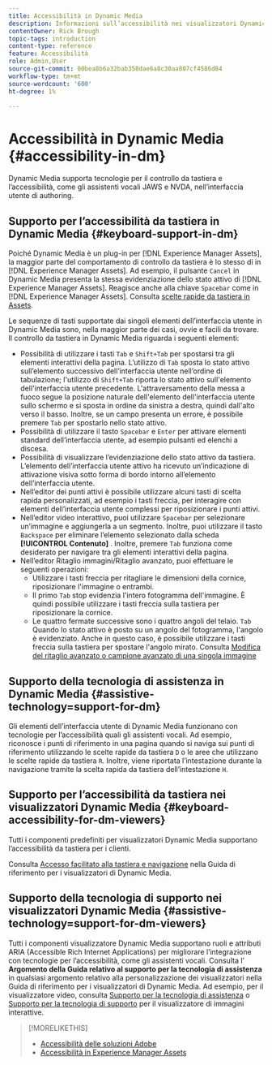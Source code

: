 ```yaml
---
title: Accessibilità in Dynamic Media
description: Informazioni sull’accessibilità nei visualizzatori Dynamic Media e Dynamic Media.
contentOwner: Rick Brough
topic-tags: introduction
content-type: reference
feature: Accessibilità
role: Admin,User
source-git-commit: 00bea8b6a32bab358dae6a8c30aa807cf4586d84
workflow-type: tm+mt
source-wordcount: '600'
ht-degree: 1%

---
```



# Accessibilità in Dynamic Media {#accessibility-in-dm}

Dynamic Media supporta tecnologie per il controllo da tastiera e l’accessibilità, come gli assistenti vocali JAWS e NVDA, nell’interfaccia utente di authoring.

## Supporto per l’accessibilità da tastiera in Dynamic Media {#keyboard-support-in-dm}

Poiché Dynamic Media è un plug-in per [!DNL Experience Manager Assets], la maggior parte del comportamento di controllo da tastiera è lo stesso di in [!DNL Experience Manager Assets]. Ad esempio, il pulsante `Cancel` in Dynamic Media presenta la stessa evidenziazione dello stato attivo di [!DNL Experience Manager Assets]. Reagisce anche alla chiave `Spacebar` come in [!DNL Experience Manager Assets]. Consulta [scelte rapide da tastiera in Assets](/help/assets/accessibility.md#keyboard-shortcuts).

Le sequenze di tasti supportate dai singoli elementi dell’interfaccia utente in Dynamic Media sono, nella maggior parte dei casi, ovvie e facili da trovare. Il controllo da tastiera in Dynamic Media riguarda i seguenti elementi:

* Possibilità di utilizzare i tasti `Tab` e `Shift+Tab` per spostarsi tra gli elementi interattivi della pagina.
L’utilizzo di `Tab` sposta lo stato attivo sull’elemento successivo dell’interfaccia utente nell’ordine di tabulazione; l&#39;utilizzo di `Shift+Tab` riporta lo stato attivo sull&#39;elemento dell&#39;interfaccia utente precedente.
L&#39;attraversamento della messa a fuoco segue la posizione naturale dell&#39;elemento dell&#39;interfaccia utente sullo schermo e si sposta in ordine da sinistra a destra, quindi dall&#39;alto verso il basso. Inoltre, se un campo presenta un errore, è possibile premere `Tab` per spostarlo nello stato attivo.
* Possibilità di utilizzare il tasto `Spacebar` e `Enter` per attivare elementi standard dell’interfaccia utente, ad esempio pulsanti ed elenchi a discesa.
* Possibilità di visualizzare l’evidenziazione dello stato attivo da tastiera. L’elemento dell’interfaccia utente attivo ha ricevuto un’indicazione di attivazione visiva sotto forma di bordo intorno all’elemento dell’interfaccia utente.
* Nell’editor dei punti attivi è possibile utilizzare alcuni tasti di scelta rapida personalizzati, ad esempio i tasti freccia, per interagire con elementi dell’interfaccia utente complessi per riposizionare i punti attivi.
* Nell’editor video interattivo, puoi utilizzare `Spacebar` per selezionare un’immagine e aggiungerla a un segmento. Inoltre, puoi utilizzare il tasto `Backspace` per eliminare l’elemento selezionato dalla scheda **[!UICONTROL Contenuto]** . Inoltre, premere `Tab` funziona come desiderato per navigare tra gli elementi interattivi della pagina.
* Nell’editor Ritaglio immagini/Ritaglio avanzato, puoi effettuare le seguenti operazioni:
   * Utilizzare i tasti freccia per ritagliare le dimensioni della cornice, riposizionare l&#39;immagine o entrambi.
   * Il primo `Tab` stop evidenzia l&#39;intero fotogramma dell&#39;immagine. È quindi possibile utilizzare i tasti freccia sulla tastiera per riposizionare la cornice.
   * Le quattro fermate successive sono i quattro angoli del telaio. `Tab` Quando lo stato attivo è posto su un angolo del fotogramma, l&#39;angolo è evidenziato. Anche in questo caso, è possibile utilizzare i tasti freccia sulla tastiera per spostare l&#39;angolo mirato.
Consulta [Modifica del ritaglio avanzato o campione avanzato di una singola immagine](/help/assets/dynamic-media/image-profiles.md#editing-the-smart-crop-or-smart-swatch-of-a-single-image)

<!-- Keyboarding is the same because Dynamic Media is using the same UI library (Coral 3 (AEM 6.5) or Coral Spectrum (in Skyline)) as entire AEM Assets.  -->

<!-- In the Hotspot editor, Dynamic Media lets you use arrow keys to control the position of a hot spot. See [Carousel Banners](/help/assets/dynamic-media/carousel-banners.md##adding-hotspots-or-image-maps-to-an-image-banner) or [Interactive Images](/help/assets/dynamic-media/interactive-images.md#adding-hotspots-to-an-image-banner)  -->

<!-- I think we should definitely mention this in the DM-specific area of documentation for keyboard support. -->

<!-- I would not get into much of details of specific keyboard support logic of these editors. One of the reasons - chances are that accessibility support will receive Phase2-like attention, with more holistic approach. -->

## Supporto della tecnologia di assistenza in Dynamic Media {#assistive-technology=support-for-dm}

Gli elementi dell’interfaccia utente di Dynamic Media funzionano con tecnologie per l’accessibilità quali gli assistenti vocali. Ad esempio, riconosce i punti di riferimento in una pagina quando si naviga sui punti di riferimento utilizzando le scelte rapide da tastiera `D` o le aree che utilizzano le scelte rapide da tastiera `R`. Inoltre, viene riportata l’intestazione durante la navigazione tramite la scelta rapida da tastiera dell’intestazione `H`.

## Supporto per l’accessibilità da tastiera nei visualizzatori Dynamic Media {#keyboard-accessibility-for-dm-viewers}

Tutti i componenti predefiniti per visualizzatori Dynamic Media supportano l’accessibilità da tastiera per i clienti.

Consulta [Accesso facilitato alla tastiera e navigazione](https://experienceleague.adobe.com/docs/dynamic-media-developer-resources/library/c-keyboard-accessibility.html) nella Guida di riferimento per i visualizzatori di Dynamic Media.

## Supporto della tecnologia di supporto nei visualizzatori Dynamic Media {#assistive-technology=support-for-dm-viewers}

Tutti i componenti visualizzatore Dynamic Media supportano ruoli e attributi ARIA (Accessible Rich Internet Applications) per migliorare l’integrazione con tecnologie per l’accessibilità, come gli assistenti vocali.
Consulta l’ **Argomento della Guida relativo al supporto per la tecnologia di assistenza** in qualsiasi argomento relativo alla personalizzazione dei visualizzatori nella Guida di riferimento per i visualizzatori di Dynamic Media. Ad esempio, per il visualizzatore video, consulta [Supporto per la tecnologia di assistenza](https://experienceleague.adobe.com/docs/dynamic-media-developer-resources/library/viewers-aem-assets-dmc/video/r-html5-video-viewer-20-assistive.html) o [Supporto per la tecnologia di supporto](https://experienceleague.adobe.com/docs/dynamic-media-developer-resources/library/viewers-for-aem-assets-only/interactive-images/c-html5-aem-interactive-image-assistive.html?lang=en#viewers-for-aem-assets-only) per il visualizzatore di immagini interattive.

>[!MORELIKETHIS]
>
>* [Accessibilità delle soluzioni Adobe](https://www.adobe.com/accessibility.html)
>* [Accessibilità in Experience Manager Assets](/help/assets/dynamic-media/accessibility-dm.md)

